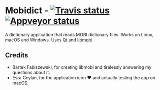 # Mobidict - [![Travis status](https://travis-ci.org/ismail/mobidict.svg?branch=master)](https://travis-ci.org/ismail/mobidict) [![Appveyor status](https://ci.appveyor.com/api/projects/status/h0m5v13mfw3fgr7d?svg=true)](https://ci.appveyor.com/project/ismail/mobidict)

A dictionary application that reads MOBI dictionary files. Works on Linux, macOS and Windows. Uses [Qt](https://www.qt-project.org) and [libmobi](https://github.com/bfabiszewski/libmobi).

## Credits
- Bartek Fabiszewski, for creating libmobi and tirelessly answering my questions about it.
- Esra Ceylan, for the application icon ❤️  and actually testing the app on macOS.

